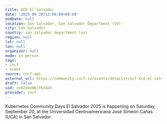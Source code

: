 ```yaml
---
title: KCD El Salvador
date: '2025-09-20T13:00:00+00:00'
endDate: null
location: San Salvador, San Salvador Department (SV)
city: San Salvador
country: san salvador department (sv)
region: null
lat: null
lon: null
organizer: null
mode: in-person
tags:
- cncf
- event
source: cncf-api
external_url: https://community.cncf.io/events/details/cncf-kcd-el-salvador-presents-kcd-el-salvador/
draft: false
uid: ce82d4e86cf63da5
provider: cncf
---
```

Kubernetes Community Days El Salvador 2025 is happening on Saturday, September 20, at the Universidad Centroamericana José Simeón Cañas (UCA) in San Salvador.
